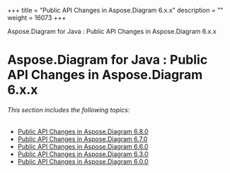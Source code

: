 +++
title = "Public API Changes in Aspose.Diagram 6.x.x" 
description = "" 
weight = 16073 
+++

Aspose.Diagram for Java : Public API Changes in Aspose.Diagram 6.x.x  

# Aspose.Diagram for Java : Public API Changes in Aspose.Diagram 6.x.x


###### This section includes the following topics:

*   [Public API Changes in Aspose.Diagram 6.8.0](https://docs2.aspose.com/diagram/java/developerguide/knowledgebase/migratingfromearlierversionsofasposediagramforjava/publicapichangesinasposediagram6xx/public+api+changes+in+aspose.diagram+6.8.0)
*   [Public API Changes in Aspose.Diagram 6.7.0](https://docs2.aspose.com/diagram/java/developerguide/knowledgebase/migratingfromearlierversionsofasposediagramforjava/publicapichangesinasposediagram6xx/public+api+changes+in+aspose.diagram+6.7.0)
*   [Public API Changes in Aspose.Diagram 6.6.0](https://docs2.aspose.com/diagram/java/developerguide/knowledgebase/migratingfromearlierversionsofasposediagramforjava/publicapichangesinasposediagram6xx/public+api+changes+in+aspose.diagram+6.6.0)
*   [Public API Changes in Aspose.Diagram 6.3.0](https://docs2.aspose.com/diagram/java/developerguide/knowledgebase/migratingfromearlierversionsofasposediagramforjava/publicapichangesinasposediagram6xx/public+api+changes+in+aspose.diagram+6.3.0)
*   [Public API Changes in Aspose.Diagram 6.0.0](https://docs2.aspose.com/diagram/java/developerguide/knowledgebase/migratingfromearlierversionsofasposediagramforjava/publicapichangesinasposediagram6xx/public+api+changes+in+aspose.diagram+6.0.0)

